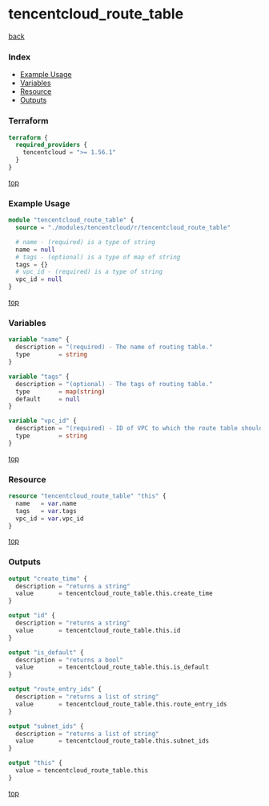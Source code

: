 # tencentcloud_route_table

[back](../tencentcloud.md)

### Index

- [Example Usage](#example-usage)
- [Variables](#variables)
- [Resource](#resource)
- [Outputs](#outputs)

### Terraform

```terraform
terraform {
  required_providers {
    tencentcloud = ">= 1.56.1"
  }
}
```

[top](#index)

### Example Usage

```terraform
module "tencentcloud_route_table" {
  source = "./modules/tencentcloud/r/tencentcloud_route_table"

  # name - (required) is a type of string
  name = null
  # tags - (optional) is a type of map of string
  tags = {}
  # vpc_id - (required) is a type of string
  vpc_id = null
}
```

[top](#index)

### Variables

```terraform
variable "name" {
  description = "(required) - The name of routing table."
  type        = string
}

variable "tags" {
  description = "(optional) - The tags of routing table."
  type        = map(string)
  default     = null
}

variable "vpc_id" {
  description = "(required) - ID of VPC to which the route table should be associated."
  type        = string
}
```

[top](#index)

### Resource

```terraform
resource "tencentcloud_route_table" "this" {
  name   = var.name
  tags   = var.tags
  vpc_id = var.vpc_id
}
```

[top](#index)

### Outputs

```terraform
output "create_time" {
  description = "returns a string"
  value       = tencentcloud_route_table.this.create_time
}

output "id" {
  description = "returns a string"
  value       = tencentcloud_route_table.this.id
}

output "is_default" {
  description = "returns a bool"
  value       = tencentcloud_route_table.this.is_default
}

output "route_entry_ids" {
  description = "returns a list of string"
  value       = tencentcloud_route_table.this.route_entry_ids
}

output "subnet_ids" {
  description = "returns a list of string"
  value       = tencentcloud_route_table.this.subnet_ids
}

output "this" {
  value = tencentcloud_route_table.this
}
```

[top](#index)